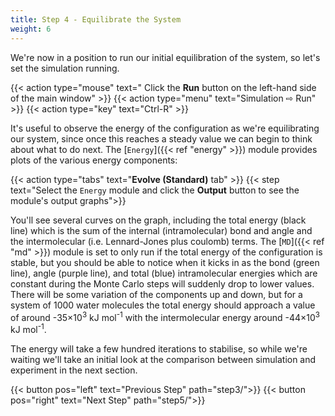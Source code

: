 ```yaml
---
title: Step 4 - Equilibrate the System
weight: 6
---
```



We're now in a position to run our initial equilibration of the system, so let's set the simulation running.

{{< action type="mouse" text=" Click the **Run** button on the left-hand side of the main window" >}}
{{< action type="menu" text="Simulation &#8680; Run" >}}
{{< action type="key" text="Ctrl-R" >}}


It's useful to observe the energy of the configuration as we're equilibrating our system, since once this reaches a steady value we can begin to think about what to do next. The [`Energy`]({{< ref "energy" >}}) module provides plots of the various energy components:

{{< action type="tabs" text="**Evolve (Standard)** tab" >}}
{{< step text="Select the `Energy` module and click the **Output** button to see the module's output graphs">}}


You'll see several curves on the graph, including the total energy (black line) which is the sum of the internal (intramolecular) bond and angle and the intermolecular (i.e. Lennard-Jones plus coulomb) terms. The [`MD`]({{< ref "md" >}}) module is set to only run if the total energy of the configuration is stable, but you should be able to notice when it kicks in as the bond (green line), angle (purple line), and total (blue) intramolecular energies which are constant during the Monte Carlo steps will suddenly drop to lower values. There will be some variation of the components up and down, but for a system of 1000 water molecules the total energy should approach a value of around -35&times;10<sup>3</sup> kJ mol<sup>-1</sup> with the intermolecular energy around -44&times;10<sup>3</sup> kJ mol<sup>-1</sup>.

The energy will take a few hundred iterations to stabilise, so while we're waiting we'll take an initial look at the comparison between simulation and experiment in the next section.

{{< button pos="left" text="Previous Step" path="step3/">}}
{{< button pos="right" text="Next Step" path="step5/">}}
